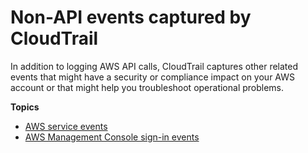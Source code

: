 # Non\-API events captured by CloudTrail<a name="cloudtrail-non-api-events"></a>

In addition to logging AWS API calls, CloudTrail captures other related events that might have a security or compliance impact on your AWS account or that might help you troubleshoot operational problems\. 

**Topics**
+ [AWS service events](non-api-aws-service-events.md)
+ [AWS Management Console sign\-in events](cloudtrail-event-reference-aws-console-sign-in-events.md)